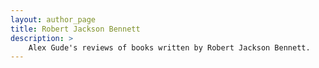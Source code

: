 ```yaml
---
layout: author_page
title: Robert Jackson Bennett
description: >
    Alex Gude's reviews of books written by Robert Jackson Bennett.
---
```

